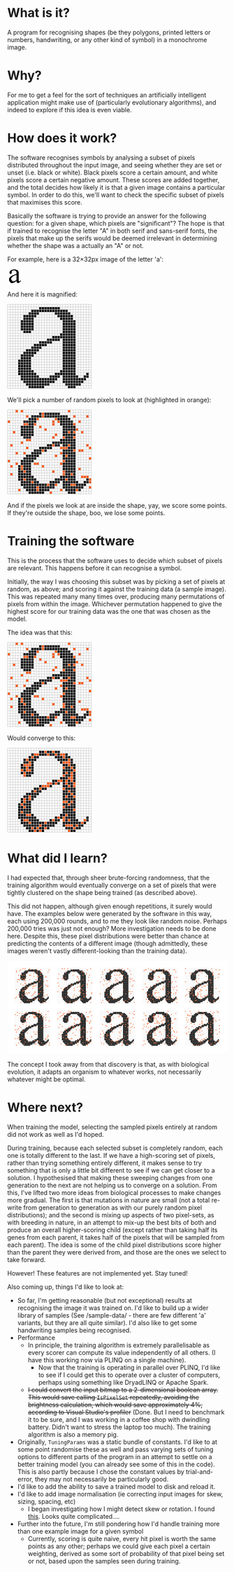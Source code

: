 # What is it?
A program for recognising shapes (be they polygons, printed letters or numbers, handwriting, or any other kind of symbol) in a monochrome image.


# Why?
For me to get a feel for the sort of techniques an artificially intelligent application might make use of (particularly evolutionary algorithms), and indeed to explore if this idea is even viable. 


# How does it work?
The software recognises symbols by analysing a subset of pixels distributed throughout the input image, and seeing whether they are set or unset (i.e. black or white). Black pixels score a certain amount, and white pixels score a certain negative amount. These scores are added together, and the total decides how likely it is that a given image contains a particular symbol. In order to do this, we'll want to check the specific subset of pixels that maximises this score.

Basically the software is trying to provide an answer for the following question: for a given shape, which pixels are "significant"? The hope is that if trained to recognise the letter "A" in both serif and sans-serif fonts, the pixels that make up the serifs would be deemed irrelevant in determining whether the shape was a actually an "A" or not. 

For example, here is a 32×32px image of the letter 'a':

![](/doc/a_small.png)


And here it is magnified: 

![](/doc/a_magnified.png)


We'll pick a number of random pixels to look at (highlighted in orange):

![](/doc/a_random.png)


And if the pixels we look at are inside the shape, yay, we score some points. If they're outside the shape, boo, we lose some points. 


# Training the software 
This is the process that the software uses to decide which subset of pixels are relevant. This happens before it can recognise a symbol. 

Initially, the way I was choosing this subset was by picking a set of pixels at random, as above; and scoring it against the training data (a sample image). This was repeated many many times over, producing many permutations of pixels from within the image. Whichever permutation happened to give the highest score for our training data was the one that was chosen as the model. 

The idea was that this:

![](/doc/a_random.png)


Would converge to this:

![](/doc/a_clustered.png)


# What did I learn?
I had expected that, through sheer brute-forcing randomness, that the training algorithm would eventually converge on a set of pixels that were tightly clustered on the shape being trained (as described above).

This did not happen, although given enough repetitions, it surely would have. The examples below were generated by the software in this way, each using 200,000 rounds, and to me they look like random noise. Perhaps 200,000 tries was just not enough? More investigation needs to be done here. Despite this, these pixel distributions were better than chance at predicting the contents of a different image (though admittedly, these images weren't vastly different-looking than the training data). 

![](/doc/randomised_samples.png)


The concept I took away from that discovery is that, as with biological evolution, it adapts an organism to whatever works, not necessarily whatever might be optimal. 


# Where next?
When training the model, selecting the sampled pixels entirely at random did not work as well as I'd hoped.

During training, because each selected subset is completely random, each one is totally different to the last. If we have a high-scoring set of pixels, rather than trying something entirely different, it makes sense to try something that is only a little bit different to see if we can get closer to a solution. I hypothesised that making these sweeping changes from one generation to the next are not helping us to converge on a solution. From this, I've lifted two more ideas from biological processes to make changes more gradual. The first is that mutations in nature are small (not a total re-write from generation to generation as with our purely random pixel distributions); and the second is mixing up aspects of two pixel-sets, as with breeding in nature, in an attempt to mix-up the best bits of both and produce an overall higher-scoring child (except rather than taking half its genes from each parent, it takes half of the pixels that will be sampled from each parent). The idea is some of the child pixel distributions score higher than the parent they were derived from, and those are the ones we select to take forward. 

However! These features are not implemented yet. Stay tuned! 

Also coming up, things I'd like to look at:
* So far, I'm getting reasonable (but not exceptional) results at recognising the image it was trained on. I'd like to build up a wider library of samples (See /sample-data/ - there are few different 'a' variants, but they are all quite similar). I'd also like to get some handwriting samples being recognised. 
* Performance
  * In principle, the training algorithm is extremely parallelisable as every scorer can compute its value independently of all others. (I have this working now via PLINQ on a single machine). 
    * Now that the training is operating in parallel over PLINQ, I'd like to see if I could get this to operate over a cluster of computers, perhaps using something like DryadLINQ or Apache Spark. 
  * ~~I could convert the input bitmap to a 2-dimensional boolean array. This would save calling `IsPixelSet` repeatedly, avoiding the brightness calculation, which would save approximately 4%, according to Visual Studio's profiler~~ (Done. But I need to benchmark it to be sure, and I was working in a coffee shop with dwindling battery. Didn't want to stress the laptop too much). The training algorithm is also a memory pig. 
* Originally, `TuningParams` was a static bundle of constants. I'd like to at some point randomise these as well and pass varying sets of tuning options to different parts of the program in an attempt to settle on a better training model (you can already see some of this in the code). This is also partly because I chose the constant values by trial-and-error, they may not necessarily be particularly good. 
* I'd like to add the ability to save a trained model to disk and reload it. 
* I'd like to add image normalisation (ie correcting input images for skew, sizing, spacing, etc)
  * I began investigating how I might detect skew or rotation. I found [this](http://ntur.lib.ntu.edu.tw/bitstream/246246/142437/1/25.pdf). Looks quite complicated....  
* Further into the future, I'm still pondering how I'd handle training more than one example image for a given symbol
  * Currently, scoring is quite naive, every hit pixel is worth the same points as any other; perhaps we could give each pixel a certain weighting, derived as some sort of probability of that pixel being set or not, based upon the samples seen during training. 





